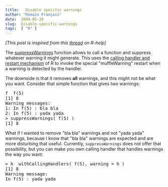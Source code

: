 ```yaml
---
title:   Disable specific warnings
author: "Romain François"
date:  2009-05-20
slug:  Disable-specific-warnings
tags:  [ "R" ]
---
```

<div class="post-content">
<p><span style="font-style:italic">[This post is inspired from this <a href="http://article.gmane.org/gmane.comp.lang.r.general/150437">thread</a> on R-help]</span></p>

<p>The <a href="http://finzi.psych.upenn.edu/R/library/base/html/warning.html">suppressWarnings</a> function allows to call a function and suppress whatever warning it might generate. This uses the <a href="http://finzi.psych.upenn.edu/R/library/base/html/conditions.html">calling handler and restart mechanism</a> of R to invoke the special "muffleWarning" restart when a warning is detected by the handler.</p>

<p>The downside is that it removes <span style="font-weight:bold">all</span> warnings, and this might not be what you want. Consider that simple function that gives two warnings: </p>

<pre>
f  f(5)
[1] 8
Warning messages:
1: In f(5) : bla bla
2: In f(5) : yada yada
&gt; suppressWarnings( f(5) )
[1] 8
</pre>

<p>What if I wanted to remove "bla bla" warnings and not "yada yada" warnings, because I know that "bla bla" warnings are expected and are more disturbing that useful. Currently, <code>suppressWarnings</code>
does not offer that possibility, but you can make you own calling handler that handles warnings the way you want: </p>

<pre>
&gt; h  withCallingHandlers( f(5), warning = h )
[1] 8
Warning message:
In f(5) : yada yada
</pre>
</div>
